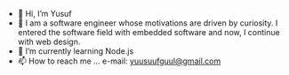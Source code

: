 - 👋 Hi, I’m Yusuf
- 👀 I am a software engineer whose motivations are driven by curiosity. I entered the software field with embedded software and now, I continue with web design.
- 🌱 I’m currently learning Node.js
- 📫 How to reach me ... e-mail: yuusuufguul@gmail.com

<!---
yusufgul/yusufgul is a ✨ special ✨ repository because its `README.md` (this file) appears on your GitHub profile.
You can click the Preview link to take a look at your changes.
--->
